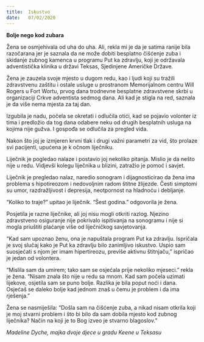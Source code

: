 ```yaml
---
title:  Iskustvo
date:   07/02/2020
---
```


**Bolje nego kod zubara**

Žena se osmjehivala od uha do uha. Ali, rekla mi je da je satima ranije bila razočarana jer je saznala da ne može dobiti besplatno čišćenje zuba i skidanje zubnog kamenca u programu Put ka zdravlju, koji je održavala adventistička klinika u državi Teksas, Sjedinjene Američke Države.

Žena je zauzela svoje mjesto u dugom redu, kao i ljudi koji su tražili zdravstvenu zaštitu i ostale usluge u prostranom Memorijalnom centru Will Rogers u Fort Wortu, prvog dana trodnevne besplatne zdravstvene skrbi u organizaciji Crkve adventista sedmog dana. Ali kad je stigla na red, saznala je da više nema mjesta za taj dan.

Izgubila je nadu, počela se okretati i odlučila otići, kad se pojavio volonter iz tima i predložio da tog dana odabere neku od drugih besplatnih usluga na kojima nije gužva. I gospođa se odlučila za pregled vida.

Nakon što joj je izmjeren krvni tlak i drugi važni parametri za vid, što prolaze svi pacijenti, upućena je k očnom liječniku.

Liječnik je pogledao nalaze i postavio joj nekoliko pitanja. Mislio je da nešto nije u redu. Vidjevši kolegu liječnika u blizini, zatražio je pomoć i savjet.

Liječnik je pregledao nalaz, naredio sonogram i dijagnosticirao da žena ima problema s hipotireozom i nedovoljnim radom štitne žlijezde. Česti simptomi su umor, razdražljivost i depresija, neotpornost na hladnoću i debljanje.

“Koliko to traje?” upitao je liječnik. “Šest godina.” odgovorila je žena.

Posjetila je razne liječnike, ali joj nisu mogli otkriti razlog. Njezino zdravstveno osiguranje nije pokrivalo ispitivanja na sonogramu i nije si mogla priuštiti plaćanje više od liječničkog savjetovanja.

“Kad sam upoznao ženu, ona je napuštala program Put ka zdravlju. Ispričala je svoj slučaj kako je Put ka zdravlju bilo zanimljivo iskustvo. Uspio sam suosjećati s njom jer imam hipertireozu, previše aktivnu štitnjaču,” ispričao je jedan od volontera.

“Mislila sam da umirem; tako sam se osjećala prije nekoliko mjeseci.” rekla je žena. “Nisam znala što nije u redu sa mnom. Kad sam počela uzimati lijekove, osjetila sam se puno bolje. Razlika je bila poput noći i dana. Osjećaš se daleko bolje kad jednom znaš u čemu je problem i da ima rješenja.”

Žena se nasmiješila: “Došla sam na čišćenje zuba, a nikad nisam otkrila koji je moj stvarni problem i što bi bilo da sam dobila mjesto kod zubnog liječnika? Način na koji je to Bog izveo je stvarno blagoslov.”

*Madeline Dyche, majka dvoje djece u gradu Keene u Teksasu*
